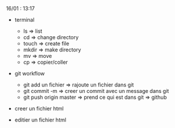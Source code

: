 16/01 : 13:17

- terminal
  - ls => list
  - cd => change directory
  - touch => create file
  - mkdir => make directory
  - mv => move
  - cp => copier/coller


- git workflow
  - git add un fichier => rajoute un fichier dans git
  - git commit -m => creer un commit avec un message dans git
  - git push origin master => prend ce qui est dans git => github

- creer un fichier html
- editier un fichier html
